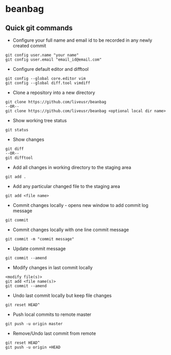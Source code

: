 # beanbag

## Quick git commands

- Configure your full name and email id to be recorded in any newly created commit
```
git config user.name "your name"
git config user.email "email_id@email.com"
```

- Configure default editor and difftool
```
git config --global core.editor vim
git config --global diff.tool vimdiff
```

- Clone a repository into a new directory
```
git clone https://github.com/liveusr/beanbag
--OR--
git clone https://github.com/liveusr/beanbag <optional local dir name>
```

- Show working tree status
```
git status
```

- Show changes
```
git diff
--OR--
git difftool
```

- Add all changes in working directory to the staging area
```
git add .
```

- Add any particular changed file to the staging area
```
git add <file name>
```

- Commit changes locally - opens new window to add commit log message
```
git commit
```

- Commit changes locally with one line commit message
```
git commit -m "commit message"
```

- Update commit message
```
git commit --amend
```

- Modify changes in last commit locally
```
<modify file(s)>
git add <file name(s)>
git commit --amend
```

- Undo last commit locally but keep file changes
```
git reset HEAD^
```

- Push local commits to remote master
```
git push -u origin master
```

- Remove/Undo last commit from remote
```
git reset HEAD^
git push -u origin +HEAD
```

